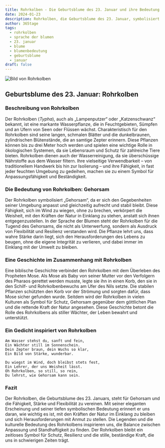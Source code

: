 ```yaml
---
title: Rohrkolben - Die Geburtsblume des 23. Januar und ihre Bedeutung
date: 2024-01-23
description: Rohrkolben, die Geburtsblume des 23. Januar, symbolisiert Gehorsam. Erfahre mehr über ihre Geschichte, Bedeutung und Symbolik in der Sprache der Blumen.
author: 365tage
tags:
  - rohrkolben
  - sprache der blumen
  - 23. januar
  - blume
  - blumenbedeutung
  - geburtsblume
  - januar
draft: false
---
```


![Bild von Rohrkolben](https://cdn.pixabay.com/photo/2015/07/13/16/03/reeds-843366_640.jpg#center)

## Geburtsblume des 23. Januar: Rohrkolben

### Beschreibung von Rohrkolben

Der Rohrkolben (_Typha_), auch als „Lampenputzer“ oder „Katzenschwanz“ bekannt, ist eine markante Wasserpflanze, die in Feuchtgebieten, Sümpfen und an Ufern von Seen oder Flüssen wächst. Charakteristisch für den Rohrkolben sind seine langen, schmalen Blätter und die dunkelbraunen, zylindrischen Blütenstände, die an samtige Zepter erinnern. Diese Pflanzen können bis zu drei Meter hoch werden und spielen eine wichtige Rolle in ökologischen Systemen, da sie Lebensraum und Schutz für zahlreiche Tiere bieten. Rohrkolben dienen auch der Wasserreinigung, da sie überschüssige Nährstoffe aus dem Wasser filtern. Ihre vielseitige Verwendbarkeit – von traditionellem Handwerk bis hin zur Isolierung – und ihre Fähigkeit, in fast jeder feuchten Umgebung zu gedeihen, machen sie zu einem Symbol für Anpassungsfähigkeit und Beständigkeit.

### Die Bedeutung von Rohrkolben: Gehorsam

Der Rohrkolben symbolisiert „Gehorsam“, da er sich den Gegebenheiten seiner Umgebung anpasst und gleichzeitig aufrecht und stabil bleibt. Diese Fähigkeit, sich im Wind zu wiegen, ohne zu brechen, verkörpert die Weisheit, mit den Kräften der Natur in Einklang zu stehen, anstatt sich ihnen entgegenzustellen. In der Sprache der Blumen steht der Rohrkolben für die Tugend des Gehorsams, die nicht als Unterwerfung, sondern als Ausdruck von Flexibilität und Resilienz verstanden wird. Die Pflanze lehrt uns, dass wahre Stärke darin liegt, sich den Herausforderungen des Lebens zu beugen, ohne die eigene Integrität zu verlieren, und dabei immer im Einklang mit der Umwelt zu bleiben.

### Eine Geschichte im Zusammenhang mit Rohrkolben

Eine biblische Geschichte verbindet den Rohrkolben mit dem Überleben des Propheten Mose. Als Mose als Baby von seiner Mutter vor den Verfolgern des Pharaos gerettet werden musste, legte sie ihn in einen Korb, den sie in den Schilf- und Rohrkolbenbewuchs am Ufer des Nils setzte. Die stabilen Pflanzen schützten den Korb vor der Strömung und sorgten dafür, dass Mose sicher gefunden wurde. Seitdem wird der Rohrkolben in vielen Kulturen als Symbol für Schutz, Gehorsam gegenüber dem göttlichen Plan und die rettende Kraft der Natur angesehen. Diese Geschichte betont die Rolle des Rohrkolbens als stiller Wächter, der Leben bewahrt und unterstützt.

### Ein Gedicht inspiriert von Rohrkolben

```
Am Wasser stehst du, sanft und fein,  
Ein Wächter still im Sonnenschein.  
Dein Zepter braun, dein Wuchs so klar,  
Ein Bild von Stärke, wunderbar.  

Du wiegst im Wind, doch bleibst stets fest,  
Ein Lehrer, der uns Weisheit lässt.  
Oh Rohrkolben, so still, so rein,  
Du lehrst, wie Gehorsam kann sein.  
```

### Fazit

Der Rohrkolben, die Geburtsblume des 23. Januars, steht für Gehorsam und die Fähigkeit, Stärke und Flexibilität zu vereinen. Mit seiner eleganten Erscheinung und seiner tiefen symbolischen Bedeutung erinnert er uns daran, wie wichtig es ist, mit den Kräften der Natur im Einklang zu bleiben und sich Herausforderungen mit Anmut zu stellen. Die Legenden und die kulturelle Bedeutung des Rohrkolbens inspirieren uns, die Balance zwischen Anpassung und Standhaftigkeit zu finden. Der Rohrkolben bleibt ein zeitloses Symbol für Schutz, Resilienz und die stille, beständige Kraft, die uns in schwierigen Zeiten trägt.